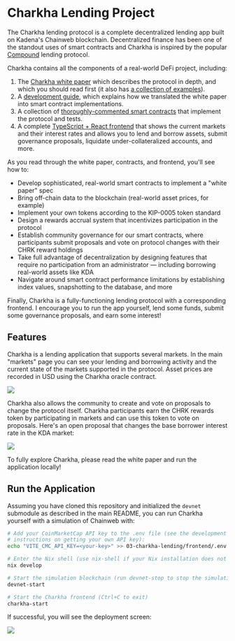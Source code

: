 # Charkha Lending Project

The Charkha lending protocol is a complete decentralized lending app built on Kadena's Chainweb blockchain. Decentralized finance has been one of the standout uses of smart contracts and Charkha is inspired by the popular [Compound](https://compound.finance) lending protocol.

Charkha contains all the components of a real-world DeFi project, including:

1. The [Charkha white paper](./Charkha-Protocol-Whitepaper.pdf) which describes the protocol in depth, and which you should read first (it also has [a collection of examples](./Charkha-Protocol-Examples.pdf)).
2. A [development guide](./guide), which explains how we translated the white paper into smart contract implementations.
3. A collection of [thoroughly-commented smart contracts](./contracts) that implement the protocol and tests.
4. A complete [TypeScript + React frontend](./frontend) that shows the current markets and their interest rates and allows you to lend and borrow assets, submit governance proposals, liquidate under-collateralized accounts, and more.

As you read through the white paper, contracts, and frontend, you'll see how to:

- Develop sophisticated, real-world smart contracts to implement a "white paper" spec
- Bring off-chain data to the blockchain (real-world asset prices, for example)
- Implement your own tokens according to the KIP-0005 token standard
- Design a rewards accrual system that incentivizes participation in the protocol
- Establish community governance for our smart contracts, where participants submit proposals and vote on protocol changes with their CHRK reward holdings
- Take full advantage of decentralization by designing features that require no participation from an administrator — including borrowing real-world assets like KDA
- Navigate around smart contract performance limitations by establishing index values, snapshotting to the database, and more

Finally, Charkha is a fully-functioning lending protocol with a corresponding frontend. I encourage you to run the app yourself, lend some funds, submit some governance proposals, and earn some interest!

## Features

Charkha is a lending application that supports several markets. In the main "markets" page you can see your lending and borrowing activity and the current state of the markets supported in the protocol. Asset prices are recorded in USD using the Charkha oracle contract.

![](./frontend/screenshots/10-market-before-proposal.png)

Charkha also allows the community to create and vote on proposals to change the protocol itself. Charkha participants earn the CHRK rewards token by participating in markets and can use this token to vote on proposals. Here's an open proposal that changes the base borrower interest rate in the KDA market:

![](./frontend/screenshots/09-proposal-open.png)

To fully explore Charkha, please read the white paper and run the application locally!

## Run the Application

Assuming you have cloned this repository and initialized the `devnet` submodule as described in the main README, you can run Charkha yourself with a simulation of Chainweb with:

```sh
# Add your CoinMarketCap API key to the .env file (see the development guide for
# instructions on getting your own API key):
echo "VITE_CMC_API_KEY=<your-key>" >> 03-charkha-lending/frontend/.env

# Enter the Nix shell (use nix-shell if your Nix installation does not support flakes)
nix develop

# Start the simulation blockchain (run devnet-stop to stop the simulation and devnet-clean to reset to a clean state).
devnet-start

# Start the Charkha frontend (Ctrl+C to exit)
charkha-start
```

If successful, you will see the deployment screen:

![](./frontend/screenshots/01-deployment.png)
